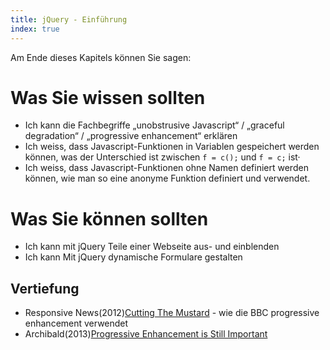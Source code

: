 ```yaml
--- 
title: jQuery - Einführung
index: true
---
```


Am Ende dieses Kapitels können Sie sagen:

# Was Sie wissen sollten
* Ich kann die Fachbegriffe „unobstrusive Javascript“ / „graceful degradation“ / „progressive enhancement“ erklären
* Ich weiss, dass Javascript-Funktionen in Variablen gespeichert werden können, was der Unterschied ist zwischen `f = c();` und `f = c;` ist· 
* Ich weiss, dass Javascript-Funktionen ohne Namen definiert werden können, wie man so eine anonyme Funktion definiert und verwendet.

# Was Sie können sollten
* Ich kann mit jQuery Teile einer Webseite aus- und einblenden
* Ich kann Mit jQuery dynamische Formulare gestalten


## Vertiefung

* Responsive News(2012)[Cutting The Mustard](http://responsivenews.co.uk/post/18948466399/cutting-the-mustard) - wie die BBC progressive enhancement verwendet
* Archibald(2013)[Progressive Enhancement is Still Important](http://jakearchibald.com/2013/progressive-enhancement-still-important/)
